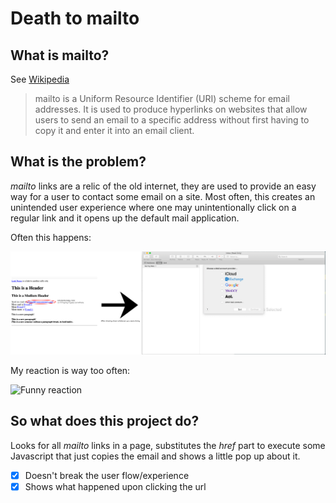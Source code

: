 # Death to mailto

## What is mailto?

See [Wikipedia](https://en.wikipedia.org/wiki/Mailto)
> mailto is a Uniform Resource Identifier (URI) scheme for email addresses. It is used to produce hyperlinks on websites that allow users to send an email to a specific address without first having to copy it and enter it into an email client.

## What is the problem?

*mailto* links are a relic of the old internet, they are used to provide an easy way for a user to contact some email on a site. Most often, this creates an unintended user experience where one may unintentionally click on a regular link and it opens up the default mail application.

Often this happens:

![What happens when you click on a mailto url](https://github.com/jeetdas/Death-to-mailto/blob/master/Screenshot.png?raw=true)

My reaction is way too often:

![Funny reaction](https://github.com/jeetdas/Death-to-mailto/blob/master/reaction.gif?raw=true)

## So what does this project do?

Looks for all *mailto* links in a page, substitutes the *href* part to execute some Javascript that just copies the email and shows a little pop up about it.

- [x] Doesn't break the user flow/experience
- [x] Shows what happened upon clicking the url
